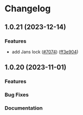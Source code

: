 # Changelog

## 1.0.21 (2023-12-14)


### Features

* add Jans lock ([#7074](https://github.com/JanssenProject/jans/issues/7074)) ([ff3e904](https://github.com/JanssenProject/jans/commit/ff3e9044aa29ca32219b40eccab5c27e47233e15))

## 1.0.20 (2023-11-01)


### Features


### Bug Fixes


### Documentation
